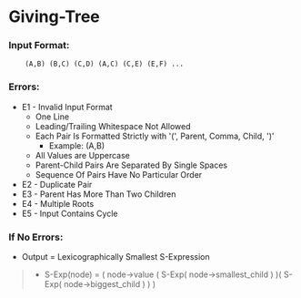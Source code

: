 # Giving-Tree

### Input Format:
        (A,B) (B,C) (C,D) (A,C) (C,E) (E,F) ...

### Errors:
* E1 - Invalid Input Format
  - One Line
  - Leading/Trailing Whitespace Not Allowed
  - Each Pair Is Formatted Strictly with '(', Parent, Comma, Child, ')'
    - Example: (A,B)
  - All Values are Uppercase
  - Parent-Child Pairs Are Separated By Single Spaces
  - Sequence Of Pairs Have No Particular Order
 * E2 - Duplicate Pair
 * E3 - Parent Has More Than Two Children
 * E4 - Multiple Roots
 * E5 - Input Contains Cycle

### If No Errors:
* Output = Lexicographically Smallest S-Expression
> - S-Exp(node) = ( node->value ( S-Exp( node->smallest_child ) )( S-Exp( node->biggest_child ) ) )
